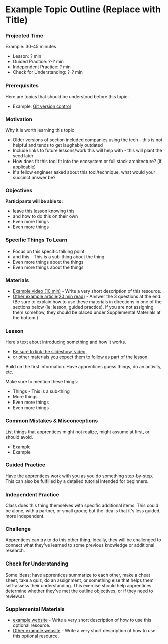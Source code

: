 # Example Topic Outline (Replace with Title)

### Projected Time

Example: 30-45 minutes

- Lesson: ? min
- Guided Practice: ?-? min
- Independent Practice: ? min
- Check for Understanding: ?-? min

### Prerequisites

Here are topics that should be understood before this topic:

- Example: [Git version control](../git/git-version-control.md)

### Motivation

Why it is worth learning this topic

- Older versions of section included companies using the tech - this is not helpful and tends to get laughably outdated
- Include links to future lessons/work this will help with - this will plant the seed later
- How does fit this tool fit into the ecosystem or full stack architecture? (if applicable)
- If a fellow engineer asked about this tool/technique, what would your succinct answer be?

### Objectives

**Participants will be able to:**

- leave this lesson knowing this
- and how to do this on their own
- Even more things
- Even more things

### Specific Things To Learn

- Focus on this specific talking point
- and this - This is a sub-thing about the thing
- Even more things about the things
- Even more things about the things

### Materials

- [Example video (10 min)](https://google.com) - Write a very short description of this resource.
- [Other example article(20 min read)](https://google.com) - Answer the 3 questions at the end.
  (Be sure to explain how to use these materials in directions in one of the sections below (ie: lesson, guided practice). If you are not assigning them somehow, they should be placed under Supplemental Materials at the bottom.)

### Lesson

Here's text about introducing something and how it works.

- [Be sure to link the slideshow, video,](https://google.com)
- [or other materials you expect them to follow as part of the lesson.](https://google.com)

Build on the first information. Have apprentices guess things, do an activity, etc.

Make sure to mention these things:

- Things - This is a sub-thing
- More things
- Even more things
- Even more things

### Common Mistakes & Misconceptions

List things that apprentices might not realize, might assume at first, or should avoid.

- Example
- Example

### Guided Practice

Have the apprentices work with you as you do something step-by-step. This can also be fulfilled by a detailed tutorial intended for beginners.

### Independent Practice

Class does this thing themselves with specific additional items. This could be alone, with a partner, or small group; but the idea is that it's less guided, more independent.

### Challenge

Apprentices can try to do this other thing. Ideally, they will be challenged to connect what they've learned to some previous knowledge or additional research.

### Check for Understanding

Some ideas: have apprentices summarize to each other, make a cheat sheet, take a quiz, do an assignment, or something else that helps them self-assess their understanding. This exercise should help apprentices determine whether they've met the outline objectives, or if they need to review.ss

### Supplemental Materials

- [example website](https://google.com) - Write a very short description of how to use this optional resource.
- [Other example website](https://google.com) - Write a very short description of how to use this optional resource.
